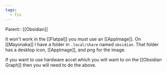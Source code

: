 ```yaml
---
tags:
  - fix
---
```

Parent:: [[Obsidian]]

It won't work in the [[Flatpal]] you must use an [[AppImage]]. On [[Mayonaka]] I have a folder in `.local/share` named `obsidian`. That folder has a desktop icon, [[AppImage]], and png for the image.

If you want to use hardware accel which you will want to on the [[Obsidian Graph]] then you will need to do the above.